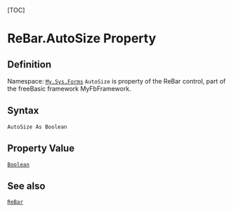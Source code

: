 [TOC]
# ReBar.AutoSize Property

## Definition
Namespace: [`My.Sys.Forms`](My.Sys.Forms.md)
`AutoSize` is property of the ReBar control, part of the freeBasic framework MyFbFramework.
## Syntax
```freeBasic
AutoSize As Boolean
```
## Property Value
[`Boolean`]("https://www.freebasic.net/wiki/KeyPgBoolean")
## See also
[`ReBar`](ReBar.md)
